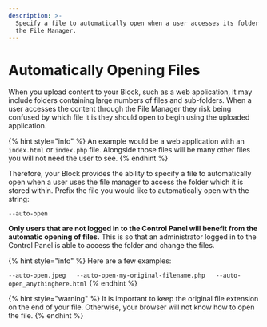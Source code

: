 ```yaml
---
description: >-
  Specify a file to automatically open when a user accesses its folder through
  the File Manager.
---
```


# Automatically Opening Files

When you upload content to your Block, such as a web application, it may include folders containing large numbers of files and sub-folders. When a user accesses the content through the File Manager they risk being confused by which file it is they should open to begin using the uploaded application. 

{% hint style="info" %}
An example would be a web application with an `index.html` or `index.php` file. Alongside those files will be many other files you will not need the user to see.
{% endhint %}

Therefore, your Block provides the ability to specify a file to automatically open when a user uses the file manager to access the folder which it is stored within. Prefix the file you would like to automatically open with the string:

```text
--auto-open
```

**Only users that are not logged in to the Control Panel will benefit from the automatic opening of files.** This is so that an administrator logged in to the Control Panel is able to access the folder and change the files. 

{% hint style="info" %}
Here are a few examples:

`--auto-open.jpeg  
--auto-open-my-original-filename.php  
--auto-open_anythinghere.html`
{% endhint %}

{% hint style="warning" %}
It is important to keep the original file extension on the end of your file. Otherwise, your browser will not know how to open the file. 
{% endhint %}

